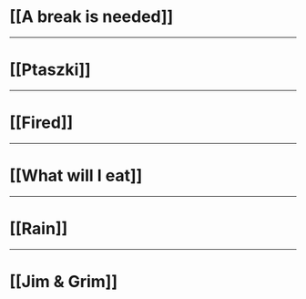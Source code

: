 # [[A break is needed]]

---
# [[Ptaszki]]

---
# [[Fired]]

---
# [[What will I eat]]

---
# [[Rain]]

---
# [[Jim & Grim]]